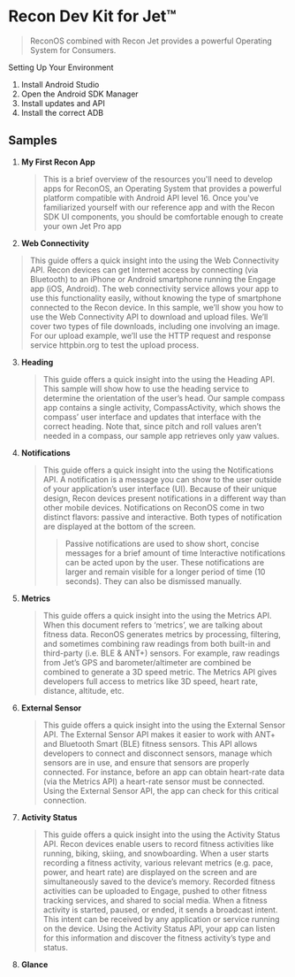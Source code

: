 # Recon Dev Kit for Jet™

> ReconOS combined with Recon Jet provides a powerful Operating
System for Consumers.

Setting Up Your Environment

1. Install Android Studio
2. Open the Android SDK Manager
3. Install updates and API
4. Install the correct ADB

## Samples

1. __My First Recon App__
   > This is a brief overview of the resources you'll need to develop apps for ReconOS, an Operating System that provides a powerful platform compatible with Android API level 16. Once you've familiarized yourself with our reference app and with the Recon SDK UI components, you should be comfortable enough to create your own Jet Pro app
2. __Web Connectivity__
  >  This guide offers a quick insight into the using the Web Connectivity API. Recon devices can get Internet access by connecting (via Bluetooth) to an iPhone or Android smartphone running the Engage app (iOS, Android). The web connectivity service allows your app to use this functionality easily, without knowing the type of smartphone connected to the Recon device. In this sample, we’ll show you how to use the Web Connectivity API to download and upload files. We’ll cover two types of file downloads, including one involving an image. For our upload example, we’ll use the HTTP request and response service httpbin.org to test the upload process.
3. __Heading__
   > This guide offers a quick insight into the using the Heading API. This sample will show how to use the heading service to determine the orientation of the user’s head. Our sample compass app contains a single activity, CompassActivity, which shows the compass’ user interface and updates that interface with the correct heading. Note that, since pitch and roll values aren’t needed in a compass, our sample app retrieves only yaw values.
4. __Notifications__
   > This guide offers a quick insight into the using the Notifications API. A notification is a message you can show to the user outside of your application’s user interface (UI). Because of their unique design, Recon devices present notifications in a different way than other mobile devices.
   > Notifications on ReconOS come in two distinct flavors: passive and interactive. Both types of notification are displayed at the bottom of the screen.
   >> Passive notifications are used to show short, concise messages for a brief amount of time
   >> Interactive notifications can be acted upon by the user. These notifications are larger and remain visible for a longer period of time (10 seconds). They can also be dismissed manually.
5. __Metrics__
   > This guide offers a quick insight into the using the Metrics API. When this document refers to ‘metrics’, we are talking about fitness data. ReconOS generates metrics by processing, filtering, and sometimes combining raw readings from both built-in and third-party (i.e. BLE & ANT+) sensors. For example, raw readings from Jet’s GPS and barometer/altimeter are combined be combined to generate a 3D speed metric. The Metrics API gives developers full access to metrics like 3D speed, heart rate, distance, altitude, etc.
6. __External Sensor__
   > This guide offers a quick insight into the using the External Sensor API. The External Sensor API makes it easier to work with ANT+ and Bluetooth Smart (BLE) fitness sensors. This API allows developers to connect and disconnect sensors, manage which sensors are in use, and ensure that sensors are properly connected. For instance, before an app can obtain heart-rate data (via the Metrics API) a heart-rate sensor must be connected. Using the External Sensor API, the app can check for this critical connection.
7. __Activity Status__
   > This guide offers a quick insight into the using the
Activity Status API.
   > Recon devices enable users to record fitness activities like running, biking, skiing, and snowboarding. When a user starts recording a fitness activity, various relevant metrics (e.g. pace, power, and heart rate) are displayed on the screen and are simultaneously saved to the device’s memory. Recorded fitness activities can be uploaded to Engage, pushed to other fitness tracking services, and shared to social media.
   > When a fitness activity is started, paused, or ended, it sends a broadcast intent. This intent can be received by any application or service running on the device. Using the Activity Status API, your app can listen for this information and discover the fitness activity’s type and status.
8. __Glance__
 
